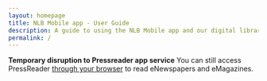 ```yaml
---
layout: homepage
title: NLB Mobile app - User Guide
description: A guide to using the NLB Mobile app and our digital library
permalink: /
---
```

<!--Add notification here -->
<b>Temporary disruption to Pressreader app service</b> You can still access PressReader <a href="https://go.gov.sg/nlb-pressreader">through your browser</a> to read eNewspapers and eMagazines.

